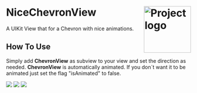 <h1> NiceChevronView
  <img align="right" alt="Project logo" src="../assets/Icon.png" width=128px>
</h1>

A UIKit View that for a Chevron with nice animations.

## How To Use
Simply add **ChevronView** as subview to your view and set the direction as needed. **ChevronView** is automatically animated. If you don´t want it to be animated just set the flag "isAnimated" to false.

![](../assets/chevron_right_down.gif)
![](../assets/chevron_right_left.gif)
![](../assets/chevron_up_down.gif)
